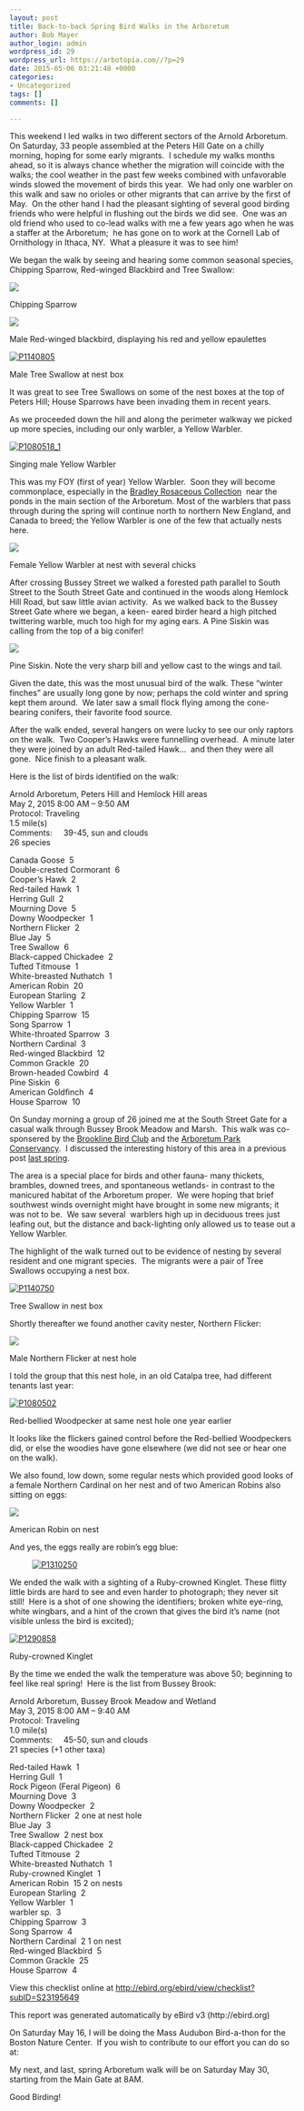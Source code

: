 ```yaml
---
layout: post
title: Back-to-back Spring Bird Walks in the Arboretum
author: Bob Mayer
author_login: admin
wordpress_id: 29
wordpress_url: https://arbotopia.com//?p=29
date: 2015-05-06 03:21:48 +0000
categories:
- Uncategorized
tags: []
comments: []

---
```

<p>This weekend I led walks in two different sectors of the Arnold Arboretum.  On Saturday, 33 people assembled at the Peters Hill Gate on a chilly morning, hoping for some early migrants.  I schedule my walks months ahead, so it is always chance whether the migration will coincide with the walks; the cool weather in the past few weeks combined with unfavorable winds slowed the movement of birds this year.  We had only one warbler on this walk and saw no orioles or other migrants that can arrive by the first of May.  On the other hand I had the pleasant sighting of several good birding friends who were helpful in flushing out the birds we did see.  One was an old friend who used to co-lead walks with me a few years ago when he was a staffer at the Arboretum;  he has gone on to work at the Cornell Lab of Ornithology in Ithaca, NY.  What a pleasure it was to see him!</p>

<p>We began the walk by seeing and hearing some common seasonal species, Chipping Sparrow, Red-winged Blackbird and Tree Swallow:</p>

![](/images/P1120526-1.jpg)

<p>Chipping Sparrow</p>

![](/images/P1010596.jpg)

<p>Male Red-winged blackbird, displaying his red and yellow epaulettes</p>

<p><!-- wp:image {"id":818,"linkDestination":"custom"} --></p>
<a href="/images/2014/05/P1140805.jpg"><img src="/images/2014/05/P1140805.jpg" alt="P1140805" class="wp-image-818"/></a>

<p>Male Tree Swallow at nest box</p>

<p>It was great to see Tree Swallows on some of the nest boxes at the top of Peters Hill; House Sparrows have been invading them in recent years.</p>

<p>As we proceeded down the hill and along the perimeter walkway we picked up more species, including our only warbler, a Yellow Warbler.</p>

<p><!-- wp:image {"id":436,"linkDestination":"custom"} --></p>
<a href="/images/2013/05/P1080518_1.jpg"><img src="/images/2013/05/P1080518_1.jpg" alt="P1080518_1" class="wp-image-436"/></a>

<p>Singing male Yellow Warbler</p>

<p>This was my FOY (first of year) Yellow Warbler.  Soon they will become commonplace, especially in the <a href="http://arboretum.harvard.edu/plants/featured-plants/bradley-rosaceous-collection/">Bradley Rosaceous Collection</a>  near the ponds in the main section of the Arboretum. Most of the warblers that pass through during the spring will continue north to northern New England, and Canada to breed; the Yellow Warbler is one of the few that actually nests here.</p>

![](/images/P1060021.jpg)

<p>Female Yellow Warbler at nest with several chicks</p>

<p>After crossing Bussey Street we walked a forested path parallel to South Street to the South Street Gate and continued in the woods along Hemlock Hill Road, but saw little avian activity.  As we walked back to the Bussey Street Gate where we began, a keen- eared birder heard a high pitched twittering warble, much too high for my aging ears. A Pine Siskin was calling from the top of a big conifer!</p>

![](/images/P1220603.jpg)

<p>Pine Siskin. Note the very sharp bill and yellow cast to the wings and tail.</p>

<p>Given the date, this was the most unusual bird of the walk. These “winter finches” are usually long gone by now; perhaps the cold winter and spring kept them around.  We later saw a small flock flying among the cone-bearing conifers, their favorite food source.</p>

<p>After the walk ended, several hangers on were lucky to see our only raptors on the walk.  Two Cooper’s Hawks were funnelling overhead.  A minute later they were joined by an adult Red-tailed Hawk…  and then they were all gone.  Nice finish to a pleasant walk.</p>

<p>Here is the list of birds identified on the walk:</p>

<p>Arnold Arboretum, Peters Hill and Hemlock Hill areas<br>May 2, 2015 8:00 AM – 9:50 AM<br>Protocol: Traveling<br>1.5 mile(s)<br>Comments:     39-45, sun and clouds<br>26 species</p>

<p>Canada Goose  5<br>Double-crested Cormorant  6<br>Cooper’s Hawk  2<br>Red-tailed Hawk  1<br>Herring Gull  2<br>Mourning Dove  5<br>Downy Woodpecker  1<br>Northern Flicker  2<br>Blue Jay  5<br>Tree Swallow  6<br>Black-capped Chickadee  2<br>Tufted Titmouse  1<br>White-breasted Nuthatch  1<br>American Robin  20<br>European Starling  2<br>Yellow Warbler  1<br>Chipping Sparrow  15<br>Song Sparrow  1<br>White-throated Sparrow  3<br>Northern Cardinal  3<br>Red-winged Blackbird  12<br>Common Grackle  20<br>Brown-headed Cowbird  4<br>Pine Siskin  6<br>American Goldfinch  4<br>House Sparrow  10</p>

<p>On Sunday morning a group of 26 joined me at the South Street Gate for a casual walk through Bussey Brook Meadow and Marsh.  This walk was co-sponsered by the <a href="http://www.brooklinebirdclub.org/">Brookline Bird Club</a> and the <a href="http://www.arboretumparkconservancy.org/about-us/history/">Arboretum Park Conservancy</a>.  I discussed the interesting history of this area in a previous post <a href="http://www.arbotopia.com/bussey-brook-meadow-and-the-arboretum-park-conservancy/">last spring</a>.</p>

<p>The area is a special place for birds and other fauna- many thickets, brambles, downed trees, and spontaneous wetlands- in contrast to the manicured habitat of the Arboretum proper.  We were hoping that brief southwest winds overnight might have brought in some new migrants; it was not to be.  We saw several  warblers high up in deciduous trees just leafing out, but the distance and back-lighting only allowed us to tease out a Yellow Warbler.</p>

<p>The highlight of the walk turned out to be evidence of nesting by several resident and one migrant species.  The migrants were a pair of Tree Swallows occupying a nest box.</p>

<p><!-- wp:image {"id":1092,"linkDestination":"custom"} --></p>
<a href="/images/2015/05/P1140750.jpg"><img src="/images/2015/05/P1140750.jpg" alt="P1140750" class="wp-image-1092"/></a>

<p>Tree Swallow in nest box</p>

<p>Shortly thereafter we found another cavity nester, Northern Flicker:</p>

![](/images/P1100050.jpg)

<p>Male Northern Flicker at nest hole</p>

<p>I told the group that this nest hole, in an old Catalpa tree, had different tenants last year:</p>

<p><!-- wp:image {"id":903,"linkDestination":"custom"} --></p>
<a href="/images/2014/10/P1080502.jpg"><img src="/images/2014/10/P1080502.jpg" alt="P1080502" class="wp-image-903"/></a>

<p>Red-bellied Woodpecker at same nest hole one year earlier</p>

<p>It looks like the flickers gained control before the Red-bellied Woodpeckers did, or else the woodies have gone elsewhere (we did not see or hear one on the walk).</p>

<p>We also found, low down, some regular nests which provided good looks of a female Northern Cardinal on her nest and of two American Robins also sitting on eggs:</p>

![](/images/P1240744-1.jpg)

<p>American Robin on nest</p>

<p>And yes, the eggs really are robin’s egg blue:</p>

<p><!-- wp:image {"id":1096,"align":"center","linkDestination":"custom"} --></p>
<div class="wp-block-image">
<figure class="aligncenter"><a href="/images/2015/05/P1310250.jpg"><img src="/images/2015/05/P1310250.jpg" alt="P1310250" class="wp-image-1096"/></a>
</div>

<p>We ended the walk with a sighting of a Ruby-crowned Kinglet. These flitty little birds are hard to see and even harder to photograph; they never sit still!  Here is a shot of one showing the identifiers; broken white eye-ring, white wingbars, and a hint of the crown that gives the bird it’s name (not visible unless the bird is excited);</p>

<p><!-- wp:image {"id":1098,"linkDestination":"custom"} --></p>
<a href="/images/2015/05/P1290858.jpg"><img src="/images/2015/05/P1290858.jpg" alt="P1290858" class="wp-image-1098"/></a>

<p>Ruby-crowned Kinglet</p>

<p>By the time we ended the walk the temperature was above 50; beginning to feel like real spring!  Here is the list from Bussey Brook:</p>

<p>Arnold Arboretum, Bussey Brook Meadow and Wetland<br>May 3, 2015 8:00 AM – 9:40 AM<br>Protocol: Traveling<br>1.0 mile(s)<br>Comments:     45-50, sun and clouds<br>21 species (+1 other taxa)</p>

<p>Red-tailed Hawk  1<br>Herring Gull  1<br>Rock Pigeon (Feral Pigeon)  6<br>Mourning Dove  3<br>Downy Woodpecker  2<br>Northern Flicker  2 one at nest hole<br>Blue Jay  3<br>Tree Swallow  2 nest box<br>Black-capped Chickadee  2<br>Tufted Titmouse  2<br>White-breasted Nuthatch  1<br>Ruby-crowned Kinglet  1<br>American Robin  15 2 on nests<br>European Starling  2<br>Yellow Warbler  1<br>warbler sp.  3<br>Chipping Sparrow  3<br>Song Sparrow  4<br>Northern Cardinal  2 1 on nest<br>Red-winged Blackbird  5<br>Common Grackle  25<br>House Sparrow  4</p>

<p>View this checklist online at <a href="https://ebird.org/view/checklist/S23195649">http://ebird.org/ebird/view/checklist?subID=S23195649</a></p>

<p>This report was generated automatically by eBird v3 (http://ebird.org)</p>

<p>On Saturday May 16, I will be doing the Mass Audubon Bird-a-thon for the Boston Nature Center.  If you wish to contribute to our effort you can do so at:</p>

<p>My next, and last, spring Arboretum walk will be on Saturday May 30, starting from the Main Gate at 8AM.</p>

<p>Good Birding!<br></p>